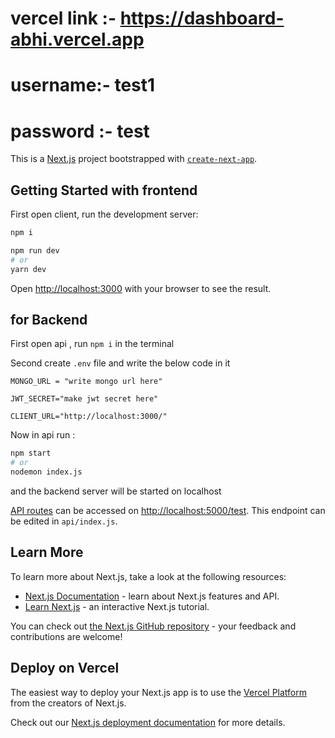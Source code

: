 # vercel link :- https://dashboard-abhi.vercel.app
# username:- test1 
# password :- test
This is a [Next.js](https://nextjs.org/) project bootstrapped with [`create-next-app`](https://github.com/vercel/next.js/tree/canary/packages/create-next-app).

## Getting Started with frontend

First open client, run the development server:

```bash
npm i

npm run dev
# or
yarn dev
```

Open [http://localhost:3000](http://localhost:3000) with your browser to see the result.

## for Backend 

First open api , run ``` npm i ``` in the terminal

Second create ```.env``` file and write the below code in it
```
MONGO_URL = "write mongo url here"

JWT_SECRET="make jwt secret here" 

CLIENT_URL="http://localhost:3000/"
```
Now in api run :

```bash
npm start
# or
nodemon index.js
```
and the backend server will be started  on localhost 

[API routes](https://nextjs.org/docs/api-routes/introduction) can be accessed on [http://localhost:5000/test](http://localhost:5000/test). This endpoint can be edited in `api/index.js`.

## Learn More

To learn more about Next.js, take a look at the following resources:

- [Next.js Documentation](https://nextjs.org/docs) - learn about Next.js features and API.
- [Learn Next.js](https://nextjs.org/learn) - an interactive Next.js tutorial.

You can check out [the Next.js GitHub repository](https://github.com/vercel/next.js/) - your feedback and contributions are welcome!

## Deploy on Vercel

The easiest way to deploy your Next.js app is to use the [Vercel Platform](https://vercel.com/new?utm_medium=default-template&filter=next.js&utm_source=create-next-app&utm_campaign=create-next-app-readme) from the creators of Next.js.

Check out our [Next.js deployment documentation](https://nextjs.org/docs/deployment) for more details.
